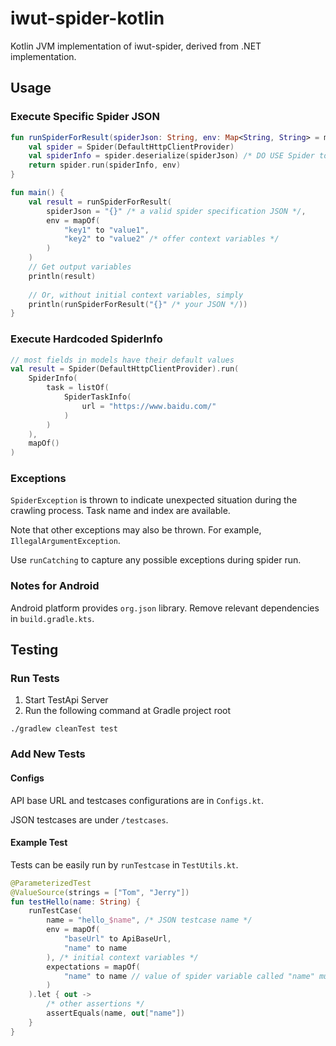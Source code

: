 # iwut-spider-kotlin
Kotlin JVM implementation of iwut-spider, derived from .NET implementation.
## Usage
### Execute Specific Spider JSON
```kotlin
fun runSpiderForResult(spiderJson: String, env: Map<String, String> = mapOf()): Map<String, String> {
    val spider = Spider(DefaultHttpClientProvider)
    val spiderInfo = spider.deserialize(spiderJson) /* DO USE Spider to deserialize JSON */
    return spider.run(spiderInfo, env)
}

fun main() {
    val result = runSpiderForResult(
        spiderJson = "{}" /* a valid spider specification JSON */,
        env = mapOf(
            "key1" to "value1",
            "key2" to "value2" /* offer context variables */
        )
    )
    // Get output variables
    println(result)
    
    // Or, without initial context variables, simply
    println(runSpiderForResult("{}" /* your JSON */))
}
```
### Execute Hardcoded SpiderInfo
```kotlin
// most fields in models have their default values
val result = Spider(DefaultHttpClientProvider).run(
    SpiderInfo(
        task = listOf(
            SpiderTaskInfo(
                url = "https://www.baidu.com/"
            )
        )
    ),
    mapOf()
)
```
### Exceptions
`SpiderException` is thrown to indicate unexpected situation during the crawling process. Task name and index are available.

Note that other exceptions may also be thrown. For example, `IllegalArgumentException`.

Use `runCatching` to capture any possible exceptions during spider run.
### Notes for Android
Android platform provides `org.json` library. Remove relevant dependencies in `build.gradle.kts`.
## Testing
### Run Tests
1. Start TestApi Server
2. Run the following command at Gradle project root
```shell
./gradlew cleanTest test
```
### Add New Tests
#### Configs
API base URL and testcases configurations are in `Configs.kt`.

JSON testcases are under `/testcases`.
#### Example Test
Tests can be easily run by `runTestcase` in `TestUtils.kt`.
```kotlin
@ParameterizedTest
@ValueSource(strings = ["Tom", "Jerry"])
fun testHello(name: String) {
    runTestCase(
        name = "hello_$name", /* JSON testcase name */
        env = mapOf(
            "baseUrl" to ApiBaseUrl,
            "name" to name
        ), /* initial context variables */
        expectations = mapOf(
            "name" to name // value of spider variable called "name" must be equal to `name`
        )
    ).let { out -> 
        /* other assertions */
        assertEquals(name, out["name"])
    }
}
```